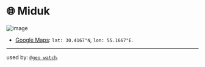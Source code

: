 # 🌐 Miduk


![image](https://github.com/kamangir/assets/blob/main/geo-watch-2025-05-23-2ck64x/geo-watch-2025-05-23-2ck64x.gif?raw=true)

 - [Google Maps](https://maps.app.goo.gl/vaVBoDgci6kJP2KEA): `lat: 30.4167"N`, `lon: 55.1667"E`.

---

used by: [`@geo watch`](../../).
